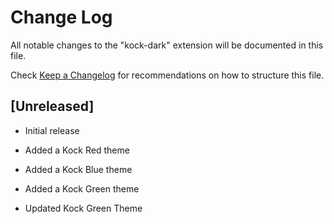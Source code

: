# Change Log

All notable changes to the "kock-dark" extension will be documented in this file.

Check [Keep a Changelog](http://keepachangelog.com/) for recommendations on how to structure this file.

## [Unreleased]

- Initial release

- Added a Kock Red theme

- Added a Kock Blue theme

- Added a Kock Green theme

- Updated Kock Green Theme

